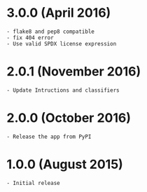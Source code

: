# 3.0.0 (April 2016)

    - flake8 and pep8 compatible
    - fix 404 error
    - Use valid SPDX license expression 

# 2.0.1 (November 2016)

    - Update Intructions and classifiers

# 2.0.0 (October 2016)

    - Release the app from PyPI

# 1.0.0 (August 2015)

    - Initial release